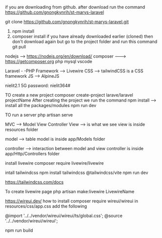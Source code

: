 if you are downloading from github. after download run the command
https://github.com/gnongkynrih/st-marys-laravel

git clone https://github.com/gnongkynrih/st-marys-laravel.git

1. npm install
2. composer install
   if you have already downloaded earlier (cloned)
   then don't download again but go to the project folder and run this command
   git pull

nodejs --> https://nodejs.org/en/download/
composer ---> https://getcomposer.org
php
mysql
vscode

Laravel - -PHP Framework
--> Livewire
CSS --> tailwindCSS is a CSS framework
JS --> AlpineJS

nielit2.1 5G
password: nielit364#

TO create a new project
composer create-project larave/laravel projectName
After creating the project we run the command
npm install --> install all the packages/modules
npm run dev

TO run a server
php artisan serve

MVC --> Model View Controller
View --> is what we see
view is inside resources folder

model --> table
model is inside app/Models folder

controller --> interaction between model and view
controller is inside app/Http/Controllers folder

install livewire
composer require livewire/livewire

intall tailwindcss
npm install tailwindcss @tailwindcss/vite
npm run dev

https://tailwindcss.com/docs

To create livewire page
php artisan make:livewire LivewireName

https://wireui.dev/
how to install
composer require wireui/wireui
in resources/css/app.css add the following

@import '../../vendor/wireui/wireui/ts/global.css';
@source '../../vendor/wireui/wireui';

npm run build
